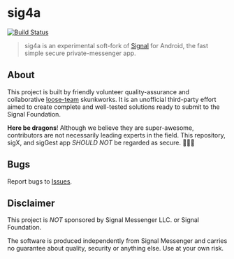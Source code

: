 # sig4a

[![Build Status](https://travis-ci.com/sigx/sig4a.svg?branch=master)](https://travis-ci.com/sigx/sig4a)

> sig4a is an experimental soft-fork of [Signal](https://github.com/signalapp/Signal-Android) for Android, the fast simple secure private-messenger app.

## About

This project is built by friendly volunteer quality-assurance and collaborative [loose-team](https://en.wikipedia.org/wiki/History_of_Wikipedia#Formulation_of_the_concept) skunkworks. It is an unofficial third-party effort aimed to create complete and well-tested solutions ready to submit to the Signal Foundation.

**Here be dragons**! Although we believe they are super-awesome, contributors are not necessarily leading experts in the field. This repository, sigX, and sigGest app *SHOULD NOT* be regarded as secure. 🐉🐉🐉

## Bugs

Report bugs to [Issues](https://github.com/sigx/sig4a/issues).

## Disclaimer

This project is *NOT* sponsored by Signal Messenger LLC. or Signal Foundation.

The software is produced independently from Signal Messenger and carries no guarantee about quality, security or anything else. Use at your own risk.
